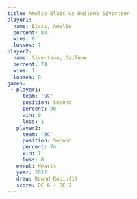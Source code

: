 ```yaml
---
title: Amelie Blais vs Dailene Sivertson
player1:                  
  name: Blais, Amelie     
  percent: 80             
  wins: 0                 
  losses: 1               
player2:                  
  name: Sivertson, Dailene
  percent: 74             
  wins: 1                 
  losses: 0               
games:
 - player1:          
     team: 'QC'      
     position: Second
     percent: 80     
     win: 0          
     loss: 1         
   player2:          
     team: 'BC'      
     position: Second
     percent: 74     
     win: 1          
     loss: 0         
   event: Hearts       
   year: 2012          
   draw: Round Robin(1)
   score: QC 6 - BC 7  
---
```

